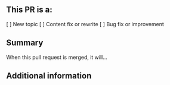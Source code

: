 <!-- (REQUIRED) What is the nature of this PR? -->
## This PR is a:
[ ] New topic
[ ] Content fix or rewrite
[ ] Bug fix or improvement
 
<!-- (REQUIRED) What does this PR change? -->
## Summary
 
When this pull request is merged, it will...
 
<!-- (OPTIONAL) What other information can you provide about this PR? -->
## Additional information

<!--
Thank you for your contribution!
 
Before submitting this pull request, please make sure you have read our 贡献指引lines and your PR meets our contribution standards:
https://devdocs.magento.com/guides/v2.2/contributor-guide/contributing_docs.html
 
Please fill out as much information as you can about your PR to help speed up the review process.
If your PR addresses an existing GitHub Issue, please refer to it in the title or Additional Information section to make the connection.
 
We may ask you for changes in your PR in order to meet the standards set in our 贡献指引lines. PR's that do not comply with our guidelines may be closed at the maintainers' discretion.

Feel free to remove this section before creating this PR.
-->